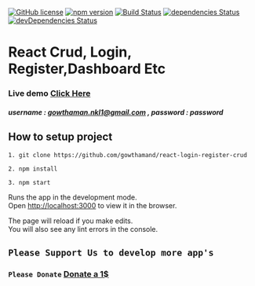 [![GitHub license](https://img.shields.io/badge/license-MIT-blue.svg)](#)
[![npm version](https://img.shields.io/npm/v/startbootstrap-sb-admin.svg)](#)
[![Build Status](https://travis-ci.org/BlackrockDigital/startbootstrap-sb-admin.svg)](#)
[![dependencies Status](https://david-dm.org/BlackrockDigital/startbootstrap-sb-admin/status.svg)](#)
[![devDependencies Status](https://david-dm.org/BlackrockDigital/startbootstrap-sb-admin/dev-status.svg)](#)

# <a>React Crud, Login, Register,Dashboard Etc </a>

### Live demo <a target="_blank" href="https://gowtham-react-crud.herokuapp.com/">Click Here</a>
##### username : gowthaman.nkl1@gmail.com , password : password


## How to setup project
``` 
1. git clone https://github.com/gowthamand/react-login-register-crud

2. npm install

3. npm start

```

Runs the app in the development mode.<br>
Open [http://localhost:3000](http://localhost:3000) to view it in the browser.

The page will reload if you make edits.<br>
You will also see any lint errors in the console.

## `Please Support Us to develop more app's`
### `Please Donate` <a href="https://paypal.me/gowthamdurai?locale.x=en_GB">Donate a 1$</a>
